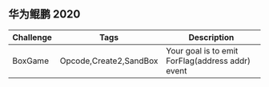 ## 华为鲲鹏 2020

| Challenge | Tags                   | Description                                      |
| --------- | ---------------------- | ------------------------------------------------ |
| BoxGame   | Opcode,Create2,SandBox | Your goal is to emit ForFlag(address addr) event |